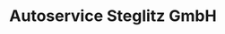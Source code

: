 ---
title: "Autoservice Steglitz GmbH"
url: /berlin/autoservice-steglitz-gmbh/
shop: Autowerkstatt
---